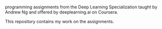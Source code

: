 programming assignments from the Deep Learning Specialization taught by Andrew Ng and offered by deeplearning.ai on Coursera.

This repository contains my work on the assignments.
